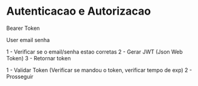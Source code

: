 # Autenticacao e Autorizacao

Bearer Token

User
email
senha


1 - Verificar se o email/senha estao corretas
2 - Gerar JWT (Json Web Token)
3 - Retornar token

1 - Validar Token (Verificar se mandou o token, verificar tempo de exp)
2 - Prosseguir
